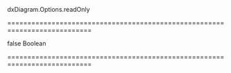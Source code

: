 <!--id-->dxDiagram.Options.readOnly<!--/id-->
===========================================================================
<!--default-->false<!--/default-->
<!--type-->Boolean<!--/type-->
===========================================================================

<!--shortDescription-->

<!--/shortDescription-->

<!--fullDescription-->

<!--/fullDescription-->
